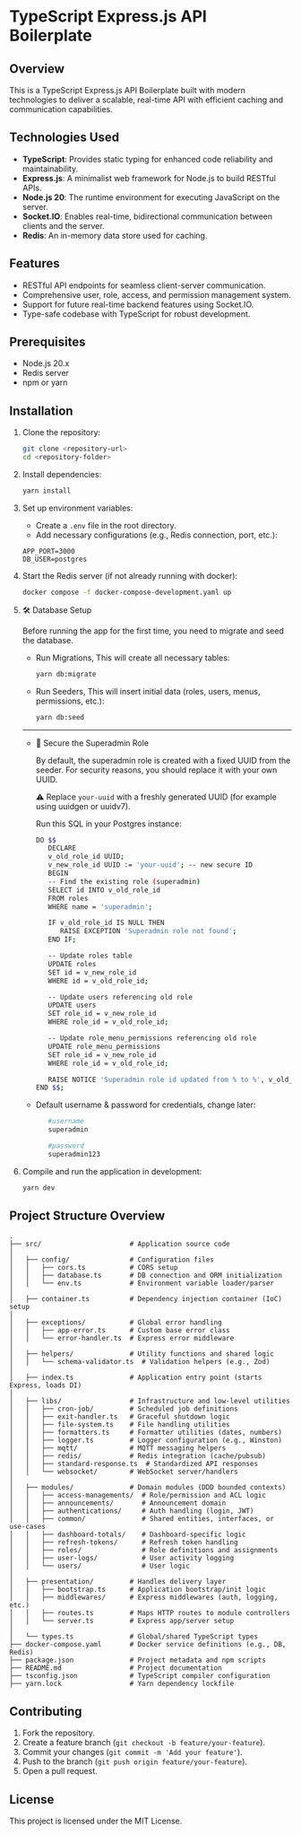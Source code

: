 # TypeScript Express.js API Boilerplate

## Overview

This is a TypeScript Express.js API Boilerplate built with modern technologies to deliver a scalable, real-time API with efficient caching and communication capabilities.

## Technologies Used

- **TypeScript**: Provides static typing for enhanced code reliability and maintainability.
- **Express.js**: A minimalist web framework for Node.js to build RESTful APIs.
- **Node.js 20**: The runtime environment for executing JavaScript on the server.
- **Socket.IO**: Enables real-time, bidirectional communication between clients and the server.
- **Redis**: An in-memory data store used for caching.

## Features

- RESTful API endpoints for seamless client-server communication.
- Comprehensive user, role, access, and permission management system.
- Support for future real-time backend features using Socket.IO.
- Type-safe codebase with TypeScript for robust development.

## Prerequisites

- Node.js 20.x
- Redis server
- npm or yarn

## Installation

1. Clone the repository:

   ```bash
   git clone <repository-url>
   cd <repository-folder>
   ```

2. Install dependencies:

   ```bash
   yarn install
   ```

3. Set up environment variables:

   - Create a `.env` file in the root directory.
   - Add necessary configurations (e.g., Redis connection, port, etc.):

   ```env
   APP_PORT=3000
   DB_USER=postgres
   ```

4. Start the Redis server (if not already running with docker):

   ```bash
   docker compose -f docker-compose-development.yaml up
   ```

5. 🛠️ Database Setup

   Before running the app for the first time, you need to migrate and seed the database.

   - Run Migrations, This will create all necessary tables:

      ```bash
      yarn db:migrate
      ```

   - Run Seeders, This will insert initial data (roles, users, menus, permissions, etc.):

      ```bash
      yarn db:seed
      ```

   ------------------------------------------------------------

   - 🔐 Secure the Superadmin Role

      By default, the superadmin role is created with a fixed UUID from the seeder.
      For security reasons, you should replace it with your own UUID.

      ⚠️ Replace `your-uuid` with a freshly generated UUID (for example using uuidgen or uuidv7).

      Run this SQL in your Postgres instance:

      ```bash
      DO $$
         DECLARE
         v_old_role_id UUID;
         v_new_role_id UUID := 'your-uuid'; -- new secure ID
         BEGIN
         -- Find the existing role (superadmin)
         SELECT id INTO v_old_role_id
         FROM roles
         WHERE name = 'superadmin';

         IF v_old_role_id IS NULL THEN
            RAISE EXCEPTION 'Superadmin role not found';
         END IF;

         -- Update roles table
         UPDATE roles
         SET id = v_new_role_id
         WHERE id = v_old_role_id;

         -- Update users referencing old role
         UPDATE users
         SET role_id = v_new_role_id
         WHERE role_id = v_old_role_id;

         -- Update role_menu_permissions referencing old role
         UPDATE role_menu_permissions
         SET role_id = v_new_role_id
         WHERE role_id = v_old_role_id;

         RAISE NOTICE 'Superadmin role id updated from % to %', v_old_role_id, v_new_role_id;
      END $$;
      ```

   - Default username & password for credentials, change later:

      ```bash
         #username
         superadmin

         #password
         superadmin123
      ```

6. Compile and run the application in development:

   ```bash
   yarn dev
   ```

## Project Structure Overview

```plaintext
.
├── src/                      # Application source code
│
│   ├── config/               # Configuration files
│   │   ├── cors.ts           # CORS setup
│   │   ├── database.ts       # DB connection and ORM initialization
│   │   └── env.ts            # Environment variable loader/parser
│
│   ├── container.ts          # Dependency injection container (IoC) setup
│
│   ├── exceptions/           # Global error handling
│   │   ├── app-error.ts      # Custom base error class
│   │   └── error-handler.ts  # Express error middleware
│
│   ├── helpers/              # Utility functions and shared logic
│   │   └── schema-validator.ts  # Validation helpers (e.g., Zod)
│
│   ├── index.ts              # Application entry point (starts Express, loads DI)
│
│   ├── libs/                 # Infrastructure and low-level utilities
│   │   ├── cron-job/         # Scheduled job definitions
│   │   ├── exit-handler.ts   # Graceful shutdown logic
│   │   ├── file-system.ts    # File handling utilities
│   │   ├── formatters.ts     # Formatter utilities (dates, numbers)
│   │   ├── logger.ts         # Logger configuration (e.g., Winston)
│   │   ├── mqtt/             # MQTT messaging helpers
│   │   ├── redis/            # Redis integration (cache/pubsub)
│   │   ├── standard-response.ts  # Standardized API responses
│   │   └── websocket/        # WebSocket server/handlers
│
│   ├── modules/              # Domain modules (DDD bounded contexts)
│   │   ├── access-managements/  # Role/permission and ACL logic
│   │   ├── announcements/       # Announcement domain
│   │   ├── authentications/     # Auth handling (login, JWT)
│   │   ├── common/              # Shared entities, interfaces, or use-cases
│   │   ├── dashboard-totals/    # Dashboard-specific logic
│   │   ├── refresh-tokens/      # Refresh token handling
│   │   ├── roles/               # Role definitions and assignments
│   │   ├── user-logs/           # User activity logging
│   │   └── users/               # User logic
│
│   ├── presentation/         # Handles delivery layer 
│   │   ├── bootstrap.ts      # Application bootstrap/init logic
│   │   ├── middlewares/      # Express middlewares (auth, logging, etc.)
│   │   ├── routes.ts         # Maps HTTP routes to module controllers
│   │   └── server.ts         # Express app/server setup
│
│   └── types.ts              # Global/shared TypeScript types
├── docker-compose.yaml       # Docker service definitions (e.g., DB, Redis)
├── package.json              # Project metadata and npm scripts
├── README.md                 # Project documentation
├── tsconfig.json             # TypeScript compiler configuration
├── yarn.lock                 # Yarn dependency lockfile
```

## Contributing

1. Fork the repository.
2. Create a feature branch (`git checkout -b feature/your-feature`).
3. Commit your changes (`git commit -m 'Add your feature'`).
4. Push to the branch (`git push origin feature/your-feature`).
5. Open a pull request.

## License

This project is licensed under the MIT License.
